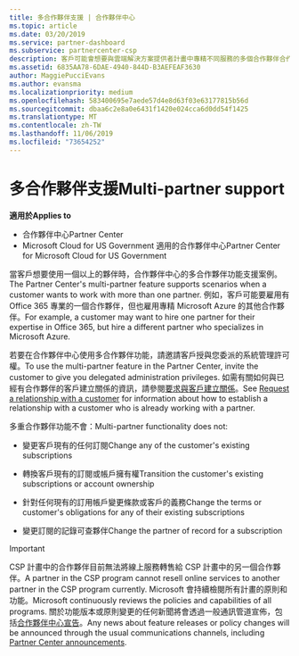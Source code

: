 ```yaml
---
title: 多合作夥伴支援 | 合作夥伴中心
ms.topic: article
ms.date: 03/20/2019
ms.service: partner-dashboard
ms.subservice: partnercenter-csp
description: 客戶可能會想要與雲端解決方案提供者計畫中專精不同服務的多個合作夥伴合作。
ms.assetid: 6835AA78-6DAE-4940-844D-B3AEFEAF3630
author: MaggiePucciEvans
ms.author: evansma
ms.localizationpriority: medium
ms.openlocfilehash: 583400695e7aede57d4e8d63f03e63177815b56d
ms.sourcegitcommit: dbaa6c2e8a0e6431f1420e024cca6d0dd54f1425
ms.translationtype: MT
ms.contentlocale: zh-TW
ms.lasthandoff: 11/06/2019
ms.locfileid: "73654252"
---
```

# <a name="multi-partner-support"></a><span data-ttu-id="c4a64-103">多合作夥伴支援</span><span class="sxs-lookup"><span data-stu-id="c4a64-103">Multi-partner support</span></span>

<span data-ttu-id="c4a64-104">**適用於**</span><span class="sxs-lookup"><span data-stu-id="c4a64-104">**Applies to**</span></span>

-  <span data-ttu-id="c4a64-105">合作夥伴中心</span><span class="sxs-lookup"><span data-stu-id="c4a64-105">Partner Center</span></span>
-  <span data-ttu-id="c4a64-106">Microsoft Cloud for US Government 適用的合作夥伴中心</span><span class="sxs-lookup"><span data-stu-id="c4a64-106">Partner Center for Microsoft Cloud for US Government</span></span>

<span data-ttu-id="c4a64-107">當客戶想要使用一個以上的夥伴時，合作夥伴中心的多合作夥伴功能支援案例。</span><span class="sxs-lookup"><span data-stu-id="c4a64-107">The Partner Center's multi-partner feature supports scenarios when a customer wants to work with more than one partner.</span></span> <span data-ttu-id="c4a64-108">例如，客戶可能要雇用有 Office 365 專業的一個合作夥伴，但也雇用專精 Microsoft Azure 的其他合作夥伴。</span><span class="sxs-lookup"><span data-stu-id="c4a64-108">For example, a customer may want to hire one partner for their expertise in Office 365, but hire a different partner who specializes in Microsoft Azure.</span></span>

<span data-ttu-id="c4a64-109">若要在合作夥伴中心使用多合作夥伴功能，請邀請客戶授與您委派的系統管理許可權。</span><span class="sxs-lookup"><span data-stu-id="c4a64-109">To use the multi-partner feature in the Partner Center, invite the customer to give you delegated administration privileges.</span></span> <span data-ttu-id="c4a64-110">如需有關如何與已經有合作夥伴的客戶建立關係的資訊，請參閱[要求與客戶建立關係](request-a-relationship-with-a-customer.md)。</span><span class="sxs-lookup"><span data-stu-id="c4a64-110">See [Request a relationship with a customer](request-a-relationship-with-a-customer.md) for information about how to establish a relationship with a customer who is already working with a partner.</span></span>

<span data-ttu-id="c4a64-111">多重合作夥伴功能不會：</span><span class="sxs-lookup"><span data-stu-id="c4a64-111">Multi-partner functionality does not:</span></span>

- <span data-ttu-id="c4a64-112">變更客戶現有的任何訂閱</span><span class="sxs-lookup"><span data-stu-id="c4a64-112">Change any of the customer's existing subscriptions</span></span>

- <span data-ttu-id="c4a64-113">轉換客戶現有的訂閱或帳戶擁有權</span><span class="sxs-lookup"><span data-stu-id="c4a64-113">Transition the customer's existing subscriptions or account ownership</span></span>

- <span data-ttu-id="c4a64-114">針對任何現有的訂用帳戶變更條款或客戶的義務</span><span class="sxs-lookup"><span data-stu-id="c4a64-114">Change the terms or customer's obligations for any of their existing subscriptions</span></span>

- <span data-ttu-id="c4a64-115">變更訂閱的記錄可查夥伴</span><span class="sxs-lookup"><span data-stu-id="c4a64-115">Change the partner of record for a subscription</span></span>

> [!IMPORTANT]  
> <span data-ttu-id="c4a64-116">CSP 計畫中的合作夥伴目前無法將線上服務轉售給 CSP 計畫中的另一個合作夥伴。</span><span class="sxs-lookup"><span data-stu-id="c4a64-116">A partner in the CSP program cannot resell online services to another partner in the CSP program currently.</span></span> <span data-ttu-id="c4a64-117">Microsoft 會持續檢閱所有計畫的原則和功能。</span><span class="sxs-lookup"><span data-stu-id="c4a64-117">Microsoft continuously reviews the policies and capabilities of all programs.</span></span> <span data-ttu-id="c4a64-118">關於功能版本或原則變更的任何新聞將會透過一般通訊管道宣佈，包括[合作夥伴中心宣告](https://partner.microsoft.com/pcv/announcements)。</span><span class="sxs-lookup"><span data-stu-id="c4a64-118">Any news about feature releases or policy changes will be announced through the usual communications channels, including [Partner Center announcements](https://partner.microsoft.com/pcv/announcements).</span></span>